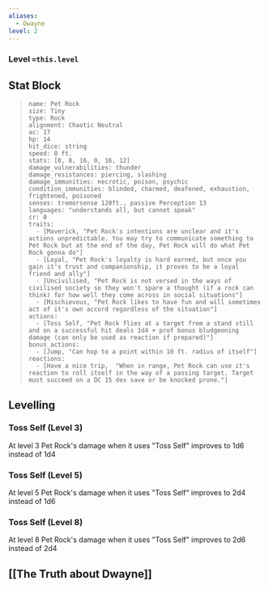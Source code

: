 ```yaml
---
aliases:
  - Dwayne
level: 2
---
```


 ### **Level `=this.level`**

## Stat Block
> ```statblock
> name: Pet Rock
> size: Tiny
> type: Rock
> alignment: Chaotic Neutral
> ac: 17
> hp: 14
> hit_dice: string
> speed: 0 ft.
> stats: [0, 8, 16, 0, 16, 12]
> damage_vulnerabilities: thunder
> damage_resistances: piercing, slashing
> damage_immunities: necrotic, poison, psychic
> condition_immunities: blinded, charmed, deafened, exhaustion, frightened, poisoned
> senses: tremorsense 120ft., passive Perception 13
> languages: "understands all, but cannot speak"
> cr: 0
> traits:
>   - [Maverick, "Pet Rock's intentions are unclear and it's actions unpredictable. You may try to communicate something to Pet Rock but at the end of the day, Pet Rock will do what Pet Rock gonna do"]
>   - [Loyal, "Pet Rock's loyalty is hard earned, but once you gain it's trust and companionship, it proves to be a loyal friend and ally"]
>   - [Uncivilised, "Pet Rock is not versed in the ways of civilised society so they won't spare a thought (if a rock can think) for how well they come across in social situations"]
>   - [Mischievous, "Pet Rock likes to have fun and will sometimes act of it's own accord regardless of the situation"]
> actions:
>   - [Toss Self, "Pet Rock flies at a target from a stand still and on a successful hit deals 1d4 + prof bonus bludgeoning damage (can only be used as reaction if prepared)"]
> bonus_actions:
>   - [Jump, "Can hop to a point within 10 ft. radius of itself"]
> reactions:
>   - [Have a nice trip,  "When in range, Pet Rock can use it's reaction to roll itself in the way of a passing target. Target must succeed on a DC 15 dex save or be knocked prone."]
> ```

## Levelling

### Toss Self (Level 3)

At level 3 Pet Rock's damage when it uses "Toss Self" improves to 1d6 instead of 1d4

### Toss Self (Level 5)

At level 5 Pet Rock's damage when it uses "Toss Self" improves to 2d4 instead of 1d6

### Toss Self (Level 8)

At level 8 Pet Rock's damage when it uses "Toss Self" improves to 2d6 instead of 2d4

## [[The Truth about Dwayne]]


